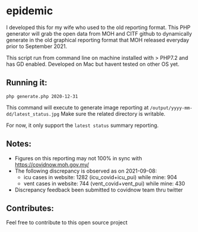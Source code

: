 # epidemic

I developed this for my wife who used to the old reporting format. This PHP generator will grab the open data from MOH and CITF github to dynamically generate in the old graphical reporting format that MOH released everyday prior to September 2021. 

This script run from command line on machine installed with > PHP7.2 and has GD enabled. Developed on Mac but havent tested on other OS yet.

## Running it:
```php generate.php 2020-12-31```

This command will execute to generate image reporting at `/output/yyyy-mm-dd/latest_status.jpg`
Make sure the related directory is writable.

For now, it only support the `latest status` summary reporting.

## Notes:
- Figures on this reporting may not 100% in sync with https://covidnow.moh.gov.my/
- The following discrepancy is observed as on 2021-09-08: 
  - icu cases in website: 1282 (icu_covid+icu_pui) while mine: 904
  - vent cases in website: 744 (vent_covid+vent_pui) while mine: 430
- Discrepancy feedback been submitted to covidnow team thru twitter

## Contributes:
Feel free to contribute to this open source project
